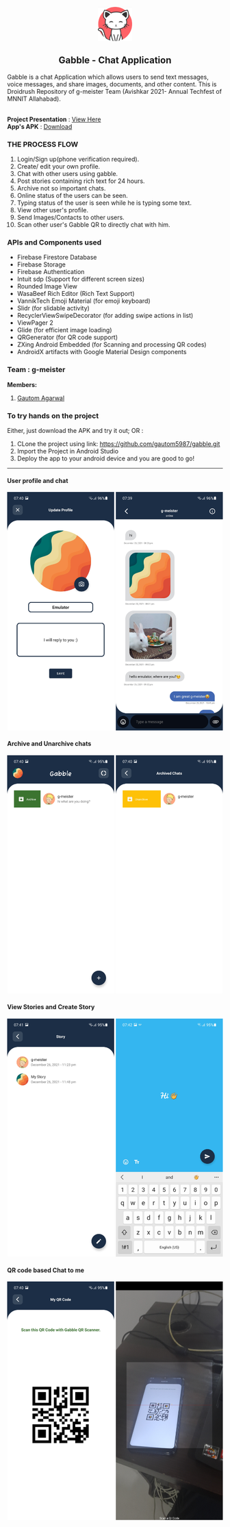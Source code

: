 <p align="center"> 
  <img src="Screenshots/ic_splash.png" alt="Pacman Logo" width="80px" height="80px">
</p>
<h2 align="center"> Gabble - Chat Application </h2>
Gabble is a chat Application which allows users to send text messages, voice messages, and share images, documents, and other content. This is Droidrush Repository of g-meister Team (Avishkar 2021- Annual Techfest of MNNIT Allahabad).
<br><br>

**Project Presentation** : [View Here]()<br />
**App's APK** : [Download](https://drive.google.com/file/d/13E8oy88eeIDSzDKju9UEpVDzVPm2Bh0S/view?usp=sharing)


### THE PROCESS FLOW

1. Login/Sign up(phone verification required).
2. Create/ edit your own profile.
3. Chat with other users using gabble.
4. Post stories containing rich text for 24 hours.
5. Archive not so important chats.
6. Online status of the users can be seen.
7. Typing status of the user is seen while he is typing some text.
8. View other user's profile.
9. Send Images/Contacts to other users.
10. Scan other user's Gabble QR to directly chat with him.


### APIs and Components used
- Firebase Firestore Database
- Firebase Storage
- Firebase Authentication
- Intuit sdp (Support for different screen sizes)
- Rounded Image View
- WasaBeef Rich Editor (Rich Text Support)
- VannikTech Emoji Material (for emoji keyboard)
- Slidr (for slidable activity)
- RecyclerViewSwipeDecorator (for adding swipe actions in list) 
- ViewPager 2
- Glide (for efficient image loading)
- QRGenerator (for QR code support)
- ZXing Android Embedded (for Scanning and processing QR codes)
- AndroidX artifacts with Google Material Design components

### Team : g-meister
**Members:**<br />
1. [Gautom Agarwal](https://github.com/gautom5987)

### To try hands on the project
Either, just download the APK  and try it out; OR : <br />
1. CLone the project using link: https://github.com/gautom5987/gabble.git
2. Import the Project in Android Studio
3. Deploy the app to your android device and you are good to go!<br />
<hr>

#### User profile and chat
<img src="Screenshots/profile.jpg" width=250>
<img src="Screenshots/chat.jpg" width=250> <br/>

#### Archive and Unarchive chats
<img src="Screenshots/archive.jpg" width=250>
<img src="Screenshots/unarchive.jpg" width=250><br />

#### View Stories and Create Story
<img src="Screenshots/Story.jpg" width=250>
<img src="Screenshots/createStory.jpg" width=250><br />

#### QR code based Chat to me
<img src="Screenshots/MyQr.jpg" width=250>
<img src="Screenshots/ScanQr.jpg" width=250><br />











 
